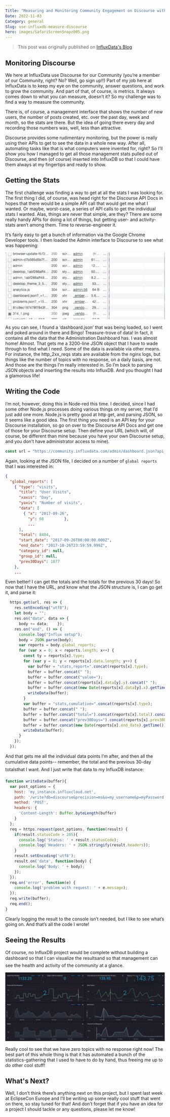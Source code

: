 ```yaml
---
Title: "Measuring and Monitoring Community Engagement on Discourse with InfluxDB"
Date: 2022-11-03
Category: general
Slug: use-influxdb-measure-discourse
hero: images/SafariScreenSnapz005.png
---
```


> This post was originally published on [InfluxData's Blog](https://www.influxdata.com/blog/use-influxdb-measure-community/)

## Monitoring Discourse

We here at InfluxData use Discourse for our Community (you’re a member of our Community, right? No? Well, go sign up!!) Part of my job here at InfluxData is to keep my eye on the community, answer questions, and work to grow the community. And part of that, of course, is metrics. It always comes down to what you can measure, doesn’t it? So my challenge was to find a way to measure the community.

There is, of course, a management interface that shows the number of new users, the number of posts created, etc. over the past day, week and month, so the stats are there. But the idea of going there every day and recording those numbers was, well, less than attractive.

Discourse provides some rudimentary monitoring, but the power is really using their APIs to get to see the data in a whole new way. After all, automating tasks like that is what computers were invented for, right? So I’ll show you how I managed to get all those management stats pulled out of Discourse, and then (of course) inserted into InfluxDB so that I could have them always at my fingertips and ready to show.

## Getting the Stats

The first challenge was finding a way to get at all the stats I was looking for. The first thing I did, of course, was head right for the Discourse API Docs in hopes that there would be a simple API call that would get me what I wanted. Or maybe, worst-case, a series of API calls to get the individual stats I wanted. Alas, things are never that simple, are they? There are some really handy APIs for doing a lot of things, but getting user- and activity-stats aren’t among them. Time to reverse-engineer it.

It’s fairly easy to get a bunch of information via the Google Chrome Developer tools. I then loaded the Admin interface to Discourse to see what was happening:

![Google DevTools](images/dashboard-Getting-the-Stats.jpg)

As you can see, I found a ‘dashboard.json’ that was being loaded, so I went and poked around in there and Bingo! Treasure-trove of data! In fact, it contains all the data that the Administration Dashboard has. I was almost home! Almost. That gets me a 3200-line JSON object that I have to wade through to find what I need. Some of the data is available via other means. For instance, the http_2xx_reqs stats are available from the nginx logs, but things like the number of topics with no response, on a daily basis, are not. And those are the things I’m really interested in. So I’m back to parsing JSON objects and inserting the results into InfluxDB. And you thought I had a glamorous life!

## Writing the Code

I’m not, however, doing this in Node-red this time. I decided, since I had some other Node.js processes doing various things on my server, that I’d just add one more. Node.js is pretty good at http get, and parsing JSON, so it seems like a good idea. The first thing you need is an API key for your Discourse installation, so go on over to the Discourse API Docs and get one of those for your Discourse setup. Then define your URL (which will, of course, be different than mine because you have your own Discourse setup, and you don’t have administrator access to mine).

```javascript
const url = "https://community.influxdata.com/admin/dashboard.json?api_username=foo&api_key=bar";
```

Again, looking at the JSON file, I decided on a number of `global reports` that I was interested in:

```json
{
  "global_reports": [
    { "type": "visits",
      "title": "User Visits",
      "xaxis": "Day",
      "yaxis": "Number of visits",
      "data": [
        { "x": "2017-09-26",
          "y": 68         },
          ...
      ],
      "total": 8404,
      "start_date": "2017-09-26T00:00:00.000Z",
      "end_date": "2017-10-26T23:59:59.999Z",
      "category_id": null,
      "group_id": null,
      "prev30Days": 1077
    },
    ...
```

Even better! I can get the totals and the totals for the previous 30 days! So now that I have the URL, and know what the JSON structure is, I can go get it, and parse it:

```javascript
  https.get(url, res => {
    res.setEncoding("utf8");
    let body = "";
    res.on("data", data => {
      body += data;    });
    res.on("end", () => {
      console.log("Influx setup");
      body = JSON.parse(body);
      var reports = body.global_reports;
      for (var x = 0; x < reports.length; x++) {
        const ty = reports[x].type;
        for (var y = 0; y < reports[x].data.length; y++) {
          var buffer = "stats,report=".concat(reports[x].type);
          buffer = buffer.concat(" ");
          buffer = buffer.concat("value=");
          buffer = buffer.concat(reports[x].data[y].y).concat(" ");
          buffer = buffer.concat(new Date(reports[x].data[y].x).getTime());
          writeData(buffer);
        }
        var buffer = "stats,cumulative=".concat(reports[x].type);
        buffer = buffer.concat(" ");
        buffer = buffer.concat("total=").concat(reports[x].total).concat(",");
        buffer = buffer.concat("prev30Days=").concat(reports[x].prev30Days).concat(" ");
        buffer = buffer.concat(new Date(reports[x].end_date).getTime());
        writeData(buffer);
      }
    });
  });
```

And that gets me all the individual data points I’m after, and then all the cumulative data points-- remember, the total and the previous 30-day totalsthat I want. And I just write that data to my InfluxDB instance:

```javascript
function writeData(buffer){
  var post_options = {
    host: 'my_instance.influxcloud.net',
    path: '/write?db=discourse&precision=ms&u=my_username&p=myPassword',
    method: 'POST',
    headers: {
      'Content-Length': Buffer.byteLength(buffer)
    }
  };
  req = https.request(post_options, function(result) {
    if(result.statusCode > 205){
      console.log('Status: ' + result.statusCode);
      console.log('Headers: ' + JSON.stringify(result.headers));
    }
    result.setEncoding('utf8');
    result.on('data', function(body) {
      console.log('Body: ' + body);
    });
  });
  req.on('error', function(e) {
    console.log('problem with request: ' + e.message);
  });
  req.write(buffer);
  req.end();
}
```

Clearly logging the result to the console isn’t needed, but I like to see what’s going on. And that’s all the code I wrote!

## Seeing the Results

Of course, no InfluxDB project would be complete without building a dashboard so that I can visualize the resultsand so that management can see the health and activity of the community at a glance.

![Google DevTools](images/SafariScreenSnapz005.png)

Really cool to see that we have zero topics with no response right now! The best part of this whole thing is that it has automated a bunch of the statistics-gathering that I used to have to do by hand, thus freeing me up to do other cool stuff!

## What's Next?

Well, I don’t think there’s anything next on this project, but I spent last week at EclipseCon Europe and I’ll be writing up some really cool stuff that went on there, so stay tuned for that! And don’t forget that if you have an idea for a project I should tackle or any questions, please let me know!